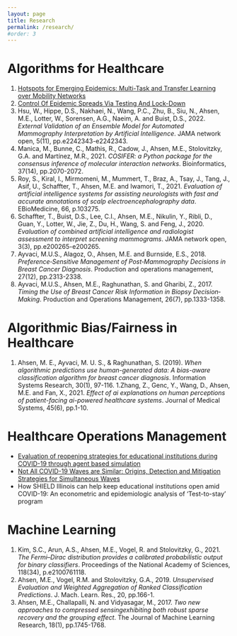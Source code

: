 ```yaml
---
layout: page
title: Research
permalink: /research/
#order: 3
---
```


# Algorithms for Healthcare
1. [Hotspots for Emerging Epidemics: Multi-Task and Transfer Learning over Mobility Networks](https://github.com/heart-analytics/COVID19-Hotspots)
1. [Control Of Epidemic Spreads Via Testing And Lock-Down](https://github.com/heart-analytics/COVID19-TestingAndLockDown)
1. Hsu, W., Hippe, D.S., Nakhaei, N., Wang, P.C., Zhu, B., Siu, N., Ahsen, M.E., Lotter, W., Sorensen, A.G., Naeim, A. and Buist, D.S., 2022. *External Validation of an Ensemble Model for Automated Mammography Interpretation by Artificial Intelligence*. JAMA network open, 5(11), pp.e2242343-e2242343.
1. Manica, M., Bunne, C., Mathis, R., Cadow, J., Ahsen, M.E., Stolovitzky, G.A. and Martínez, M.R., 2021. *COSIFER: a Python package for the consensus inference of molecular interaction networks*. Bioinformatics, 37(14), pp.2070-2072.
1. Roy, S., Kiral, I., Mirmomeni, M., Mummert, T., Braz, A., Tsay, J., Tang, J., Asif, U., Schaffter, T., Ahsen, M.E. and Iwamori, T., 2021. *Evaluation of artificial intelligence systems for assisting neurologists with fast and accurate annotations of scalp electroencephalography data*. EBioMedicine, 66, p.103275.
1. Schaffter, T., Buist, D.S., Lee, C.I., Ahsen, M.E., Nikulin, Y., Ribli, D., Guan, Y., Lotter, W., Jie, Z., Du, H., Wang, S. and Feng, J., 2020. *Evaluation of combined artificial intelligence and radiologist assessment to interpret screening mammograms*. JAMA network open, 3(3), pp.e200265-e200265.
1. Ayvaci, M.U.S., Alagoz, O., Ahsen, M.E. and Burnside, E.S., 2018. *Preference‐Sensitive Management of Post‐Mammography Decisions in Breast Cancer Diagnosis*. Production and operations management, 27(12), pp.2313-2338.
1. Ayvaci, M.U.S., Ahsen, M.E., Raghunathan, S. and Gharibi, Z., 2017. *Timing the Use of Breast Cancer Risk Information in Biopsy Decision‐Making*. Production and Operations Management, 26(7), pp.1333-1358.

# Algorithmic Bias/Fairness in Healthcare
1. Ahsen, M. E., Ayvaci, M. U. S., & Raghunathan, S. (2019). *When algorithmic predictions use human-generated data: A bias-aware classification algorithm for breast cancer diagnosis*. Information Systems Research, 30(1), 97-116.
1.Zhang, Z., Genc, Y., Wang, D., Ahsen, M.E. and Fan, X., 2021. *Effect of ai explanations on human perceptions of patient-facing ai-powered healthcare systems*. Journal of Medical Systems, 45(6), pp.1-10.

# Healthcare Operations Management
- [Evaluation of reopening strategies for educational institutions during COVID-19 through agent based simulation](https://github.com/heart-analytics/COVID19-Reopening)
- [Not All COVID-19 Waves are Similar: Origins, Detection and Mitigation Strategies for Simultaneous Waves](https://github.com/heart-analytics/COVID19-India)
- How SHIELD Illinois can help keep educational institutions open amid COVID-19: An econometric and epidemiologic analysis of ‘Test-to-stay’ program

# Machine Learning
1. Kim, S.C., Arun, A.S., Ahsen, M.E., Vogel, R. and Stolovitzky, G., 2021. *The Fermi–Dirac distribution provides a calibrated probabilistic output for binary classifiers*. Proceedings of the National Academy of Sciences, 118(34), p.e2100761118.
1. Ahsen, M.E., Vogel, R.M. and Stolovitzky, G.A., 2019. *Unsupervised Evaluation and Weighted Aggregation of Ranked Classification Predictions*. J. Mach. Learn. Res., 20, pp.166-1.
1. Ahsen, M.E., Challapalli, N. and Vidyasagar, M., 2017. *Two new approaches to compressed sensingexhibiting both robust sparse recovery and the grouping effect*. The Journal of Machine Learning Research, 18(1), pp.1745-1768.